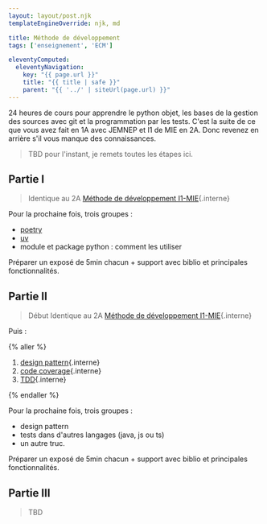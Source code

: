 ```yaml
---
layout: layout/post.njk 
templateEngineOverride: njk, md

title: Méthode de développement
tags: ['enseignement', 'ECM']

eleventyComputed:
  eleventyNavigation:
    key: "{{ page.url }}"
    title: "{{ title | safe }}"
    parent: "{{ '../' | siteUrl(page.url) }}"
---
```



24 heures de cours pour apprendre le python objet, les bases de la gestion des sources avec git et la programmation par les tests. C'est la suite de ce que vous avez fait en 1A avec JEMNEP et I1 de MIE en 2A. Donc revenez en arrière s'il vous manque des connaissances.

> TBD pour l'instant, je remets toutes les étapes ici.

## Partie I

> Identique au 2A [Méthode de développement I1-MIE](/enseignements/ecm/2A/cdp/){.interne}

Pour la prochaine fois, trois groupes :

- [poetry](https://python-poetry.org/)
- [uv](https://docs.astral.sh/uv/)
- module et package python : comment les utiliser

Préparer un exposé de 5min chacun + support avec biblio et principales fonctionnalités.

## Partie II

> Début Identique au 2A [Méthode de développement I1-MIE](/enseignements/ecm/2A/cdp/){.interne}

Puis :

{% aller %}

1. [design pattern](/cours/coder-et-développer/programmation-objet/design-patterns/){.interne}
2. [code coverage](/cours/coder-et-développer/couverture-de-code/){.interne}
3. [TDD](/cours/coder-et-développer/projet-TDD/){.interne}

{% endaller %}

Pour la prochaine fois, trois groupes :

- design pattern
- tests dans d'autres langages (java, js ou ts)
- un autre truc.

Préparer un exposé de 5min chacun + support avec biblio et principales fonctionnalités.

## Partie III

> TBD

<!-- TBD voir ce qui passe pour les 1A et décaler le I et II (le faire sans test mais y mettre l'interpréteur et le debogueur. Ajouter un tuto pour qu'il puisse montrer ce qu'est une variable. l'exécution d'une commande et d'une fonction) 

## Partie II : un algorithme

> TBD ici JEMNEP : input ≠ return et les fonctions. Un programme qui fait tout
>
> TBD ici tests et installation de pytest sur le python du système
> TBD voir la gestion des variables grace au débogueur.

## Partie III : un programme

> TBD ici JEMNEP : deux fichiers ou on sépare main et fonctions. On dit pourquoi
> TBD ici dépendances puis prog objet
> TBD en 3A on ajoute design et TDD

## Partie IV : Le projet

> TBD ici JEMNEP : un zip et le fichier requirement.txt + readme
> TBD ici git pour le projet
> puis virtualenv pour la gestion des dépendances.

-->

<!-- ## Partie I : Système

> L'environnement dans lequel on code.

### Utiliser son Système d'exploitation

> [JEMNEP](/enseignements/ecm/1A/jemnep/){.interne}

#### Utiliser le réseau

Connectez vous [au réseau Éduroam](https://www.eduroam.fr/) qui est le réseau des université européennes.

- login : votre adresse mail
- mot de passe : celui de l'ent ECM

Sous Linux vous pouvez cocher : *aucun certificat CA requis*.

#### Avoir un système opérationnel

Outils et logiciels très utiles pour l'utilisation raisonnée de son système.

- **sous Windows**, ayez un compte sur le [microsoft store](https://apps.microsoft.com/home?hl=fr-FR&gl=FR).
- **sous mac** installez <https://brew.sh/> qui vous permettra d'installer de nombreux package unix : [installer brew](/cours/système-et-réseau/bases-système/système-installation/brew/){.interne}.
- **sous Linux/Ubuntu**, cela vaut le coup de lire le tuto ci-après qui liste différents paquets utiles : [post-installation](/cours/système-et-réseau/linux/bases-linux/post-installation/){.interne}

Si votre système est vieux et que vous l'utiliser sans vous en occuper depuis longtemps, cela peut valoir le coup d'en faire une nouvelle installation. Ceci est optionnel si votre système fonctionne.

{% info %}
Cette étape est **optionnelle**. Ne la faites que si votre ordinateur commence à avoir des comportement erratique, signe d'un système malade.
{% endinfo %}
{% aller %}
[installation d'u nouveau système](/cours/système-et-réseau/bases-système/système-installation/){.interne}
{% endaller %}

### Connaissances minimales du Système d'Exploitation

> [JEMNEP](/enseignements/ecm/1A/jemnep/){.interne}

{% aller %}

[But d'un système d'exploitation](/cours/système-et-réseau/bases-système/bases/but){.interne}
{% endaller %}

{% aller %}
[Programmes et bibliothèques](/cours/système-et-réseau/bases-système/bases/interactions/fichiers-exécutable/){.interne}
{% endaller %}

### Dossiers et fichiers

#### Notion de chemin

> [JEMNEP](/enseignements/ecm/1A/jemnep/){.interne}

{% aller %}

[Naviguer dans un système de fichiers](/cours/système-et-réseau/bases-système/bases/interactions/fichiers-navigation/){.interne}

{% endaller %}

#### Terminal

> 3A

1. le [terminal](/cours/système-et-réseau/bases-système/terminal/){.interne} pour exécuter des programmes et naviguer dans le système de fichiers
2. le (power)shell
3. Exécution d'un programme grâce au path

## Partie II : coder un algorithme

### Exécuter du python

> TBD suivre le cours.
> TBD 
> 1. interpréteur (avec basthon) :
>     1. comprendre les langages interprété vs compilé
>     2. comprendre les variables et les objets
> 2. interpréteur ligne à ligne exécution. Pas pratique si plusieurs lignes -> spyder/notebook pour :
>     1. faire des fonctions avec spyder ou un notebook. différence entre print et return
>     2. comprendre les variables locales
> 3. Mais pas bien car ordre ds cellules important, on est pas sur que la prochaine exécution sera identique à l'ancienne : il faut refaire un interpréteur à chaque exécution.
>     1. installation d'un python puis on regarde si ça marche avec un terminal (en 1A ici on ouvre un terminal et on explique ce que c'est). En 3A on fait marcher le tout en : 1. trouver ou est le python ; on fait des chemins pour y arriver.
>     2. pour exécuter du python il va falloir créer des fichiers et les envoyer dans un interpréteur. On utilise un programme pour nous aider : vscode

### Coder un algorithme

> ici cours par défaut.
> TBD ajouter des choses sans tests dans un seul fichier pour comprendre comment tout ça fonctionne juste avec vscode.
> débogueur pour voir comment il s'exécute.

> le chemin pour savoir où exécuter son python avec vscode et son terminal intégré.

### Installer des modules

> installer des modules :
>   1A. numpy ou matplotlib :
>   2A. pytest
>   3A. code coverage.
> TBD en 2A on ajoute pytest en installant le module pytest

> TBD ici programme python et interpréteur



> TBD c'est un découpage du cours [coder et développer](/cours/coder-et-développer/){.interne}

#### Principes

L'interpréteur python est un programme dont le but est d'exécuter du code python qu'on lui passe. Il doit exister sur votre système, mais pour l'instant on va l'utiliser via le web.

{% aller %}
[interpréter du python](/cours/coder-et-développer/bases-programmation/principes/){.interne}
{% endaller %}





### TBD




#### Ordinateur pour le développement en python

Vous aurez besoin d'installer python et un logiciel pour programmer :

{% aller %}
[Installer python et un interpréteur](/cours/coder-et-développer/bases-programmation/interpréteur/){.interne}
{% endaller %}

#### Coder en python

> But : avoir confiance dans le code produit

{% aller %}

1. [lire et écrire du code](/cours/coder-et-développer/écrire-code/){.interne}
2. [comprendre et corriger un programme grace au debogeur](/cours/coder-et-développer/debugger/){.interne},  
3. [variables (locales), pile et _stackframe_](/cours/coder-et-développer/données-mémoire/){.interne}

{% endaller %}

#### Interpréteur python

> But : gérer les dépendances d'un projet entre développeurs. Tout le monde doit avoir les mêmes bibliothèques (nom et versions) installées.

{% aller %}

1. [versions de python](/cours/coder-et-développer/version-python/){.interne}
2. [virtualenv](/cours/coder-et-développer/environnements-virtuels/){.interne}
   1. pourquoi et comment avec vscode
   2. **[3A] :** à la main

{% endaller %}

#### Exécution (pas à pas) d'un programme

### TD

{% aller %}

1. faites les tutoriels du cours :
   1. de vscode
   2. lire et écrire en python
   3. débogueur
   4. faites un environnement virtuel, installez matplotlib et [faites le tutoriel](/cours/coder-et-développer/bases-programmation/matplotlib/){.interne} dans un vscode
2. Utilisez les exercices de la partie [on s'entraîne](/cours/coder-et-développer/projet-codes/){.interne} pour :
   1. installer un environnement virtuel par projet
   2. comprendre comment fonctionne le débogueur
   3. faire un code qui fonctionne

{% endaller %}

> TBD test : interpréteur vs programme / variable locale vs globale

### À faire


## Partie II : principes de développement

- [vscode](/cours/coder-et-développer/bases-programmation/éditeur-vscode/){.interne} (parties prise en main et utilisation de python)
- **[3A] :** [code coverage](/cours/coder-et-développer/couverture-de-code/){.interne}
- **[3A] :** modules et packages, exécution de ses propres packages
- [on s'entraîne](/cours/coder-et-développer/projet-codes/){.interne}

## Partie III : projets

1. tests :
   1. [lire et écrire du code](/cours/coder-et-développer/écrire-code/){.interne}
   2. s'il y a bien une chose que ne doit pas faire une IA, c'est écrire vos tests !
2. classes et objets
3. **[3A] :** design patterns
4. **[3A] :** programmation par les tests

## Partie IV : gestion des sources

1. principes
2. github, git app
3. git interne

## Liens

Basé sur les cours :

{% lien %}

- [Coder et développer en python](/cours/coder-et-développer){.interne}
- [Système et réseau](/cours_informatique/cours/système-et-réseau){.interne}

{% endlien %}
 -->